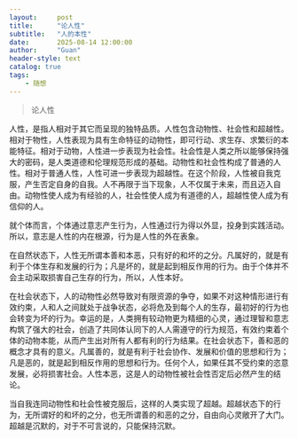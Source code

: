 ```yaml
---
layout:     post
title:      "论人性"
subtitle:   "人的本性"
date:       2025-08-14 12:00:00
author:     "Guan"
header-style: text
catalog: true
tags:
    - 随想
---
```


>论人性

人性，是指人相对于其它而呈现的独特品质。人性包含动物性、社会性和超越性。相对于物性，人性表现为具有生命特征的动物性，即可行动、求生存、求繁衍的本能特征。相对于动物，人性进一步表现为社会性。社会性是人类之所以能够保持强大的密码，是人类道德和伦理规范形成的基础。动物性和社会性构成了普通的人性。相对于普通人性，人性可进一步表现为超越性。在这个阶段，人性被自我克服，产生否定自身的自我。人不再限于当下现象，人不仅属于未来，而且迈入自由。动物性使人成为有经验的人，社会性使人成为有道德的人，超越性使人成为有信仰的人。

就个体而言，个体通过意志产生行为，人性通过行为得以外显，投身到实践活动。所以，意志是人性的内在根源，行为是人性的外在表象。

在自然状态下，人性无所谓本善和本恶，只有好的和坏的之分。凡属好的，就是有利于个体生存和发展的行为；凡是坏的，就是起到相反作用的行为。由于个体并不会主动采取损害自己生存的行为，所以，人性本好。

在社会状态下，人的动物性必然导致对有限资源的争夺，如果不对这种情形进行有效约束，人和人之间就处于战争状态，必将危及到每个人的生存，最初好的行为也会转变为坏的行为。幸运的是，人类拥有较动物更为精细的心灵，通过理智和意志构筑了强大的社会，创造了共同体认同下的人人需遵守的行为规范，有效约束着个体的动物本能，从而产生出对所有人都有利的行为结果。在社会状态下，善和恶的概念才具有的意义。凡属善的，就是有利于社会协作、发展和价值的思想和行为；凡是恶的，就是起到相反作用的思想和行为。任何个人，如果任其不受约束的恣意发展，必将损害社会。人性本恶，这是人的动物性被社会性否定后必然产生的结论。

当自我连同动物性和社会性被克服后，这样的人类实现了超越。超越状态下的行为，无所谓好的和坏的之分，也无所谓善的和恶的之分，自由向心灵敞开了大门。超越是沉默的，对于不可言说的，只能保持沉默。